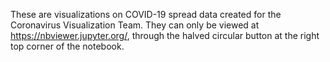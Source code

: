These are visualizations on COVID-19 spread data created for the Coronavirus Visualization Team. They can only be viewed at https://nbviewer.jupyter.org/, through the halved circular button at the right top corner of the notebook.
